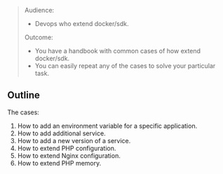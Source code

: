 > Audience:
>
> - Devops who extend docker/sdk.
>
> Outcome:
> - You have a handbook with common cases of how extend docker/sdk.
> - You can easily repeat any of the cases to solve your particular task.

## Outline

The cases:
1. How to add an environment variable for a specific application.
2. How to add additional service.
3. How to add a new version of a service.
4. How to extend PHP configuration.
5. How to extend Nginx configuration.
6. How to extend PHP memory.
